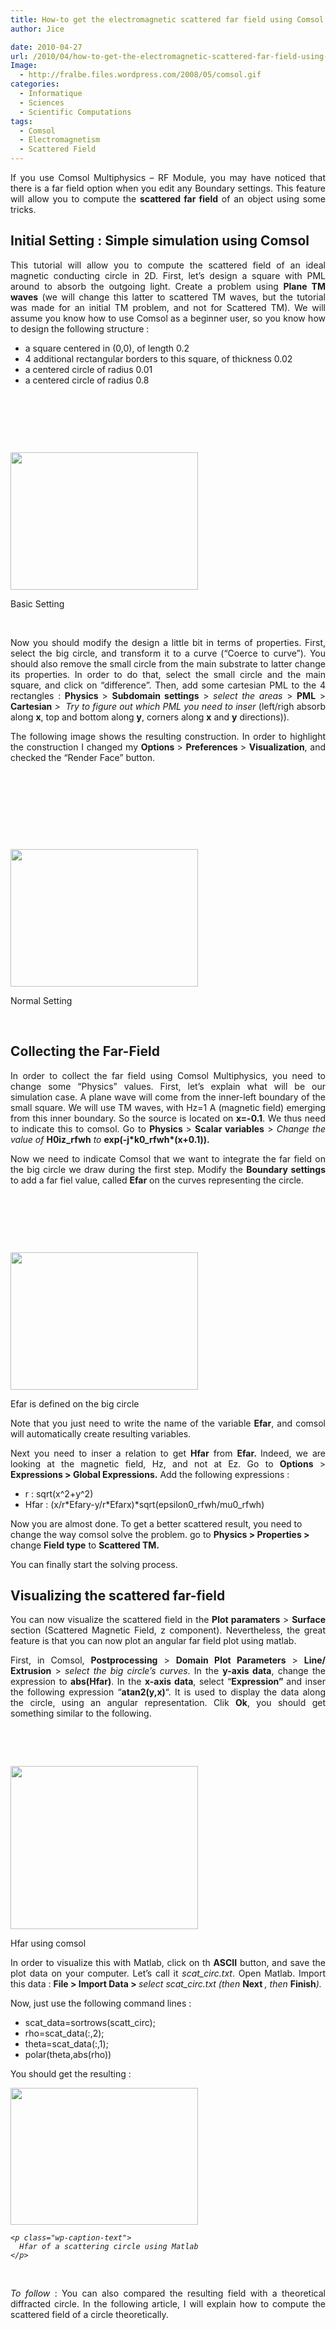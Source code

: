 ```yaml
---
title: How-to get the electromagnetic scattered far field using Comsol RF Module
author: Jice

date: 2010-04-27
url: /2010/04/how-to-get-the-electromagnetic-scattered-far-field-using-comsol-rf-module/
Image:
  - http://fralbe.files.wordpress.com/2008/05/comsol.gif
categories:
  - Informatique
  - Sciences
  - Scientific Computations
tags:
  - Comsol
  - Electromagnetism
  - Scattered Field
---
```

<p style="text-align: justify;">
  If you use Comsol Multiphysics &#8211; RF Module, you may have noticed that there is a far field option when you edit any Boundary settings. This feature will allow you to compute the <strong>scattered far field</strong> of an object using some tricks.
</p>

<h2 style="text-align: justify;">
  Initial Setting : Simple simulation using Comsol
</h2>

<p style="text-align: justify;">
  This tutorial will allow you to compute the scattered field of an ideal magnetic conducting circle in 2D. First, let&#8217;s design a square with PML around to absorb the outgoing light. Create a problem using <strong>Plane TM waves</strong> (we will change this latter to scattered TM waves, but the tutorial was made for an initial TM problem, and not for Scattered TM). We will assume you know how to use Comsol as a beginner user, so you know how to design the following structure :
</p>

  * a square centered in (0,0), of length 0.2
  * 4 additional rectangular borders to this square, of thickness 0.02
  * a centered circle of radius 0.01
  * a centered circle of radius 0.8

 

 

 

<div id="attachment_1053" style="width: 310px" class="wp-caption aligncenter">
  <a href="/images/posts/oldwordpress/uploads/2010/04/setting_base.png"><img class="size-medium wp-image-1053" title="setting_base" src="/images/posts/oldwordpress/uploads/2010/04/setting_base-300x220.png" alt="" width="300" height="220" /></a>
  
  <p class="wp-caption-text">
    Basic Setting
  </p>
</div>

<p style="text-align: justify;">
   
</p>

<p style="text-align: justify;">
  Now you should modify the design a little bit in terms of properties. First, select the big circle, and transform it to a curve (&#8220;Coerce to curve&#8221;). You should also remove the small circle from the main substrate to latter change its properties. In order to do that, select the small circle and the main square, and click on &#8220;difference&#8221;. Then, add some cartesian PML to the 4 rectangles : <strong>Physics </strong>> <strong>Subdomain settings</strong> > <em>select the areas</em> > <strong>PML</strong> ><strong><em> </em>Cartesian</strong> <em>>  Try to figure out which PML you need to inser</em> (left/righ absorb along <strong>x</strong>, top and bottom along <strong>y</strong>, corners along <strong>x</strong> and <strong>y</strong> directions)).
</p>

<p style="text-align: justify;">
  The following image shows the resulting construction. In order to highlight the construction I changed my <strong>Options </strong>> <strong>Preferences </strong>> <strong>Visualization</strong>, and checked the &#8220;Render Face&#8221; button.
</p>

 

 

 

 

<div id="attachment_1055" style="width: 310px" class="wp-caption aligncenter">
  <a href="/images/posts/oldwordpress/uploads/2010/04/Setting_normal.png"><img class="size-medium wp-image-1055" title="Setting_normal" src="/images/posts/oldwordpress/uploads/2010/04/Setting_normal-300x220.png" alt="" width="300" height="220" /></a>
  
  <p class="wp-caption-text">
    Normal Setting
  </p>
</div>

 

## Collecting the Far-Field

<p style="text-align: justify;">
  In order to collect the far field using Comsol Multiphysics, you need to change some &#8220;Physics&#8221; values. First, let&#8217;s explain what will be our simulation case. A plane wave will come from the inner-left boundary of the small square. We will use TM waves, with Hz=1 A (magnetic field) emerging from this inner boundary. So the source is located on <strong>x=-0.1</strong>. We thus need to indicate this to comsol. Go to <strong>Physics </strong>> <strong>Scalar variables</strong> > <em>Change the value of </em><strong>H0iz_rfwh</strong><em> to</em> <strong>exp(-j*k0_rfwh*(x+0.1)).</strong>
</p>

<p style="text-align: justify;">
  Now we need to indicate Comsol that we want to integrate the far field on the big circle we draw during the first step. Modify the <strong>Boundary settings</strong> to add a far fiel value, called <strong>Efar</strong> on the curves representing the circle.
</p>

<p style="text-align: justify;">
   
</p>

 

 

<div id="attachment_1057" style="width: 310px" class="wp-caption aligncenter">
  <a href="/images/posts/oldwordpress/uploads/2010/04/Efar.png"><img class="size-medium wp-image-1057" title="Efar" src="/images/posts/oldwordpress/uploads/2010/04/Efar-300x220.png" alt="" width="300" height="220" /></a>
  
  <p class="wp-caption-text">
    Efar is defined on the big circle
  </p>
</div>

<p style="text-align: justify;">
  Note that you just need to write the name of the variable <strong>Efar</strong>, and comsol will automatically create resulting variables.
</p>

<p style="text-align: justify;">
  Next you need to inser a relation to get <strong>Hfar</strong> from <strong>Efar. </strong>Indeed, we are looking at the magnetic field, Hz, and not at Ez. Go to <strong>Options</strong> > <strong>Expressions > Global Expressions.</strong> Add the following expressions :
</p>

  * r : sqrt(x^2+y^2)
  * Hfar : (x/r\*Efary-y/r\*Efarx)*sqrt(epsilon0\_rfwh/mu0\_rfwh)

Now you are almost done. To get a better scattered result, you need to change the way comsol solve the problem. go to **Physics > Properties >** change **Field type** to **Scattered TM.**

You can finally start the solving process.

## Visualizing the scattered far-field

<p style="text-align: justify;">
  You can now visualize the scattered field in the <strong>Plot paramaters</strong> > <strong>Surface </strong>section (Scattered Magnetic Field, z component). Nevertheless, the great feature is that you can now plot an angular far field plot using matlab.
</p>

<p style="text-align: justify;">
  First, in Comsol, <strong>Postprocessing</strong> > <strong>Domain Plot Parameters</strong> > <strong>Line/ Extrusion</strong> > <em>select the big circle&#8217;s curves</em>. In the <strong>y-axis data</strong>, change the expression to <strong>abs(Hfar)</strong>. In the <strong>x-axis data</strong>, select &#8220;<strong>Expression&#8221; </strong>and inser the following expression &#8220;<strong>atan2(y,x)</strong>&#8220;. It is used to display the data along the circle, using an angular representation. Clik <strong>Ok</strong>, you should get something similar to the following.
</p>

 

 

<div id="attachment_1061" style="width: 310px" class="wp-caption aligncenter">
  <a href="/images/posts/oldwordpress/uploads/2010/04/Hfar_Comsol1.png"><img class="size-medium wp-image-1062" title="Hfar_Comsol" src="/images/posts/oldwordpress/uploads/2010/04/Hfar_Comsol1-300x261.png" alt="" width="300" height="261" /></a>
  
  <p class="wp-caption-text">
    Hfar using comsol
  </p>
</div>

<p style="text-align: justify;">
  In order to visualize this with Matlab, click on th <strong>ASCII</strong> button, and save the plot data on your computer. Let&#8217;s call it <em>scat_circ.txt</em>. Open Matlab. Import this data : <strong>File > Import Data > </strong><em>select scat_circ.txt (then </em><strong>Next </strong><em>, then </em><strong>Finish</strong><em>).</em>
</p>

<p style="text-align: justify;">
  Now, just use the following command lines :<em> </em>
</p>

  * scat\_data=sortrows(scatt\_circ); 
  * rho=scat_data(:,2); 
  * theta=scat_data(:,1); 
  * polar(theta,abs(rho))

You should get the resulting :

<p style="text-align: justify;">
  <em>
  
  <div id="attachment_1064" style="width: 310px" class="wp-caption aligncenter">
    <em><a href="/images/posts/oldwordpress/uploads/2010/04/Hafr_Matlab.png"><img class="size-medium wp-image-1064" title="Hafr_Matlab" src="/images/posts/oldwordpress/uploads/2010/04/Hafr_Matlab-300x219.png" alt="" width="300" height="219" /></a></em>
    
    <p class="wp-caption-text">
      Hfar of a scattering circle using Matlab
    </p>
  </div></em>
</p>

<p style="text-align: justify;">
   
</p>

<p style="text-align: justify;">
  <em>To follow</em> : You can also compared the resulting field with a theoretical diffracted circle. In the following article, I will explain how to compute the scattered field of a circle theoretically.
</p>